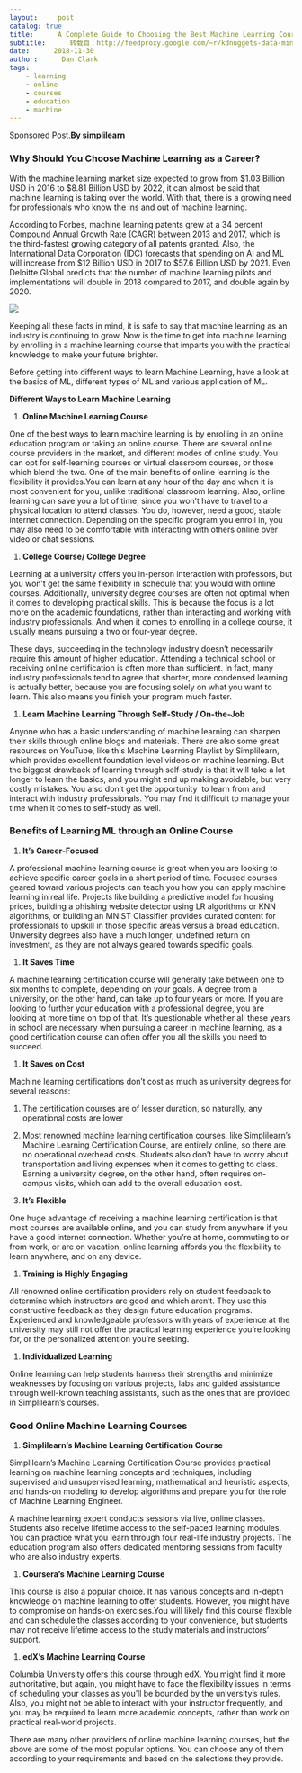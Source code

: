 ```yaml
---
layout:     post
catalog: true
title:      A Complete Guide to Choosing the Best Machine Learning Course
subtitle:      转载自：http://feedproxy.google.com/~r/kdnuggets-data-mining-analytics/~3/emkxfbxwIzI/simplilearn-complete-guide-machine-learning-course.html
date:      2018-11-30
author:      Dan Clark
tags:
    - learning
    - online
    - courses
    - education
    - machine
---
```


Sponsored Post.**By simplilearn**

### **Why Should You Choose Machine Learning as a Career?**

With the machine learning market size expected to grow from $1.03 Billion USD in 2016 to $8.81 Billion USD by 2022, it can almost be said that machine learning is taking over the world. With that, there is a growing need for professionals who know the ins and out of machine learning.

According to Forbes, machine learning patents grew at a 34 percent Compound Annual Growth Rate (CAGR) between 2013 and 2017, which is the third-fastest growing category of all patents granted. Also, the International Data Corporation (IDC) forecasts that spending on AI and ML will increase from $12 Billion USD in 2017 to $57.6 Billion USD by 2021. Even Deloitte Global predicts that the number of machine learning pilots and implementations will double in 2018 compared to 2017, and double again by 2020.

![](https://www.kdnuggets.com/wp-content/uploads/simplilearn-machine-learning.jpg)


Keeping all these facts in mind, it is safe to say that machine learning as an industry is continuing to grow. Now is the time to get into machine learning by enrolling in a machine learning course that imparts you with the practical knowledge to make your future brighter.

Before getting into different ways to learn Machine Learning, have a look at the basics of ML, different types of ML and various application of ML.


**Different Ways to Learn Machine Learning**

1. **Online Machine Learning Course**


One of the best ways to learn machine learning is by enrolling in an online education program or taking an online course. There are several online course providers in the market, and different modes of online study. You can opt for self-learning courses or virtual classroom courses, or those which blend the two. One of the main benefits of online learning is the flexibility it provides.You can learn at any hour of the day and when it is most convenient for you, unlike traditional classroom learning. Also, online learning can save you a lot of time, since you won’t have to travel to a physical location to attend classes. You do, however, need a good, stable internet connection. Depending on the specific program you enroll in, you may also need to be comfortable with interacting with others online over video or chat sessions.

1. **College Course/ College Degree**


Learning at a university offers you in-person interaction with professors, but you won’t get the same flexibility in schedule that you would with online courses. Additionally, university degree courses are often not optimal when it comes to developing practical skills. This is because the focus is a lot more on the academic foundations, rather than interacting and working with industry professionals. And when it comes to enrolling in a college course, it usually means pursuing a two or four-year degree.

These days, succeeding in the technology industry doesn’t necessarily require this amount of higher education. Attending a technical school or receiving online certification is often more than sufficient. In fact, many industry professionals tend to agree that shorter, more condensed learning is actually better, because you are focusing solely on what you want to learn. This also means you finish your program much faster.

1. **Learn Machine Learning Through Self-Study / On-the-Job**


Anyone who has a basic understanding of machine learning can sharpen their skills through online blogs and materials. There are also some great resources on YouTube, like this Machine Learning Playlist by Simplilearn, which provides excellent foundation level videos on machine learning. But the biggest drawback of learning through self-study is that it will take a lot longer to learn the basics, and you might end up making avoidable, but very costly mistakes. You also don’t get the opportunity  to learn from and interact with industry professionals. You may find it difficult to manage your time when it comes to self-study as well.

### **Benefits of Learning ML through an Online Course**

1. **It’s Career-Focused**


A professional machine learning course is great when you are looking to achieve specific career goals in a short period of time. Focused courses geared toward various projects can teach you how you can apply machine learning in real life. Projects like building a predictive model for housing prices, building a phishing website detector using LR algorithms or KNN algorithms, or building an MNIST Classifier provides curated content for professionals to upskill in those specific areas versus a broad education. University degrees also have a much longer, undefined return on investment, as they are not always geared towards specific goals.

1. **It Saves Time**


A machine learning certification course will generally take between one to six months to complete, depending on your goals. A degree from a university, on the other hand, can take up to four years or more. If you are looking to further your education with a professional degree, you are looking at more time on top of that. It’s questionable whether all these years in school are necessary when pursuing a career in machine learning, as a good certification course can often offer you all the skills you need to succeed.

1. **It Saves on Cost**


Machine learning certifications don’t cost as much as university degrees for several reasons:



1. The certification courses are of lesser duration, so naturally, any operational costs are lower

1. Most renowned machine learning certification courses, like Simplilearn’s Machine Learning Certification Course, are entirely online, so there are no operational overhead costs. Students also don’t have to worry about transportation and living expenses when it comes to getting to class. Earning a university degree, on the other hand, often requires on-campus visits, which can add to the overall education cost.


1. **It’s Flexible**


One huge advantage of receiving a machine learning certification is that most courses are available online, and you can study from anywhere if you have a good internet connection. Whether you’re at home, commuting to or from work, or are on vacation, online learning affords you the flexibility to learn anywhere, and on any device.

1. **Training is Highly Engaging**


All renowned online certification providers rely on student feedback to determine which instructors are good and which aren’t. They use this constructive feedback as they design future education programs. Experienced and knowledgeable professors with years of experience at the university may still not offer the practical learning experience you’re looking for, or the personalized attention you’re seeking.

1. **Individualized Learning**


Online learning can help students harness their strengths and minimize weaknesses by focusing on various projects, labs and guided assistance through well-known teaching assistants, such as the ones that are provided in Simplilearn’s courses.

### **Good Online Machine Learning Courses**

1. **Simplilearn’s Machine Learning Certification Course**


Simplilearn’s Machine Learning Certification Course provides practical learning on machine learning concepts and techniques, including supervised and unsupervised learning, mathematical and heuristic aspects, and hands-on modeling to develop algorithms and prepare you for the role of Machine Learning Engineer.

A machine learning expert conducts sessions via live, online classes. Students also receive lifetime access to the self-paced learning modules. You can practice what you learn through four real-life industry projects. The education program also offers dedicated mentoring sessions from faculty who are also industry experts.

1. **Coursera’s Machine Learning Course**


This course is also a popular choice. It has various concepts and in-depth knowledge on machine learning to offer students. However, you might have to compromise on hands-on exercises.You will likely find this course flexible and can schedule the classes according to your convenience, but students may not receive lifetime access to the study materials and instructors’ support.

1. **edX’s Machine Learning Course**


Columbia University offers this course through edX. You might find it more authoritative, but again, you might have to face the flexibility issues in terms of scheduling your classes as you’ll be bounded by the university’s rules. Also, you might not be able to interact with your instructor frequently, and you may be required to learn more academic concepts, rather than work on practical real-world projects.

There are many other providers of online machine learning courses, but the above are some of the most popular options. You can choose any of them according to your requirements and based on the selections they provide.
